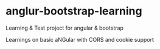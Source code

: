 anglur-bootstrap-learning
=========================

Learning &amp; Test project for angular &amp; bootstrap

Learnings on basic aNGular with CORS and cookie support
